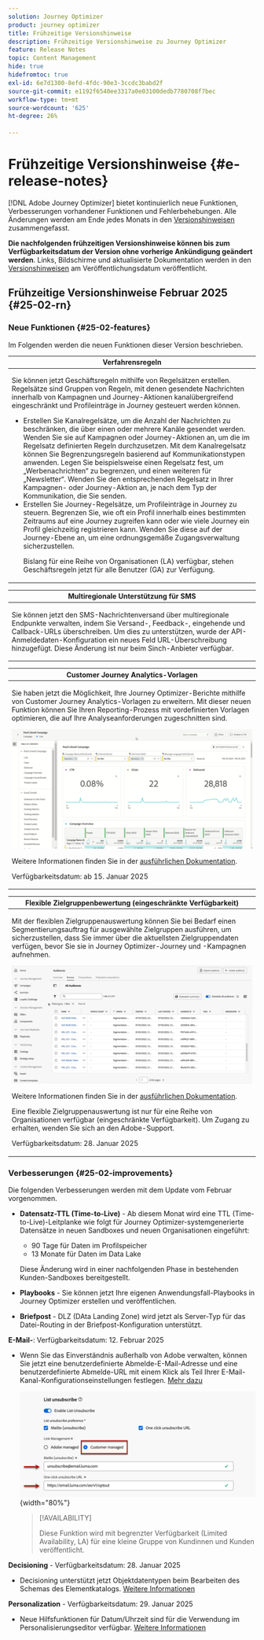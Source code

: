 ```yaml
---
solution: Journey Optimizer
product: journey optimizer
title: Frühzeitige Versionshinweise
description: Frühzeitige Versionshinweise zu Journey Optimizer
feature: Release Notes
topic: Content Management
hide: true
hidefromtoc: true
exl-id: 6e7d1300-8efd-4fdc-90e3-3ccdc3babd2f
source-git-commit: e1192f6540ee3317a0e03100dedb7780708f7bec
workflow-type: tm+mt
source-wordcount: '625'
ht-degree: 26%

---
```


# Frühzeitige Versionshinweise {#e-release-notes}

[!DNL Adobe Journey Optimizer] bietet kontinuierlich neue Funktionen, Verbesserungen vorhandener Funktionen und Fehlerbehebungen. Alle Änderungen werden am Ende jedes Monats in den [Versionshinweisen](release-notes.md) zusammengefasst.

**Die nachfolgenden frühzeitigen Versionshinweise können bis zum Verfügbarkeitsdatum der Version ohne vorherige Ankündigung geändert werden**. Links, Bildschirme und aktualisierte Dokumentation werden in den [Versionshinweisen](release-notes.md) am Veröffentlichungsdatum veröffentlicht.

## Frühzeitige Versionshinweise Februar 2025 {#25-02-rn}

### Neue Funktionen {#25-02-features}

Im Folgenden werden die neuen Funktionen dieser Version beschrieben.

<table>
<thead>
<tr>
<th><strong>Verfahrensregeln</strong><br/></th>
</tr>
</thead>
<tbody>
<tr>
<td>
<p>Sie können jetzt Geschäftsregeln mithilfe von Regelsätzen erstellen. Regelsätze sind Gruppen von Regeln, mit denen gesendete Nachrichten innerhalb von Kampagnen und Journey-Aktionen kanalübergreifend eingeschränkt und Profileinträge in Journey gesteuert werden können.<p>
<p><ul><li>Erstellen Sie Kanalregelsätze, um die Anzahl der Nachrichten zu beschränken, die über einen oder mehrere Kanäle gesendet werden. Wenden Sie sie auf Kampagnen oder Journey-Aktionen an, um die im Regelsatz definierten Regeln durchzusetzen. Mit dem Kanalregelsatz können Sie Begrenzungsregeln basierend auf Kommunikationstypen anwenden. Legen Sie beispielsweise einen Regelsatz fest, um „Werbenachrichten“ zu begrenzen, und einen weiteren für „Newsletter“. Wenden Sie den entsprechenden Regelsatz in Ihrer Kampagnen- oder Journey-Aktion an, je nach dem Typ der Kommunikation, die Sie senden.</li>
<li> Erstellen Sie Journey-Regelsätze, um Profileinträge in Journey zu steuern. Begrenzen Sie, wie oft ein Profil innerhalb eines bestimmten Zeitraums auf eine Journey zugreifen kann oder wie viele Journey ein Profil gleichzeitig registrieren kann. Wenden Sie diese auf der Journey-Ebene an, um eine ordnungsgemäße Zugangsverwaltung sicherzustellen.</li></p>
<p>Bislang für eine Reihe von Organisationen (LA) verfügbar, stehen Geschäftsregeln jetzt für alle Benutzer (GA) zur Verfügung.</p>
<!--p>For more information, refer to the <a href="../configuration/business-rules.md">detailed documentation</a>.</p-->
</td>
</tr>
</tbody>
</table>

<table>
<thead>
<tr>
<th><strong>Multiregionale Unterstützung für SMS</strong><br/></th>
</tr>
</thead>
<tbody>
<tr>
<td>
<p>Sie können jetzt den SMS-Nachrichtenversand über multiregionale Endpunkte verwalten, indem Sie Versand-, Feedback-, eingehende und Callback-URLs überschreiben. Um dies zu unterstützen, wurde der API-Anmeldedaten-Konfiguration ein neues Feld URL-Überschreibung hinzugefügt. Diese Änderung ist nur beim Sinch-Anbieter verfügbar.</p>
<!--p>For more information, refer to the <a href="../configuration/business-rules.md">detailed documentation</a>.</p-->
</td>
</tr>
</tbody>
</table>


<table>
<thead>
<tr>
<th><strong>Customer Journey Analytics-Vorlagen</strong><br/></th>
</tr>
</thead>
<tbody>
<tr>
<td>
<p>Sie haben jetzt die Möglichkeit, Ihre Journey Optimizer-Berichte mithilfe von Customer Journey Analytics-Vorlagen zu erweitern. Mit dieser neuen Funktion können Sie Ihren Reporting-Prozess mit vordefinierten Vorlagen optimieren, die auf Ihre Analyseanforderungen zugeschnitten sind.
</p>
<img src="assets/do-not-localize/cja-templates.gif">
<p>Weitere Informationen finden Sie in der <a href="../reports/report-cja-manage.md#cja-template">ausführlichen Dokumentation</a>.</p>
<p>Verfügbarkeitsdatum: ab 15. Januar 2025</p>
</tr>
</tbody>
</table>

<table>
<thead>
<tr>
<th><strong>Flexible Zielgruppenbewertung (eingeschränkte Verfügbarkeit)</strong><br/></th>
</tr>
</thead>
<tbody>
<tr>
<td>
<p>Mit der flexiblen Zielgruppenauswertung können Sie bei Bedarf einen Segmentierungsauftrag für ausgewählte Zielgruppen ausführen, um sicherzustellen, dass Sie immer über die aktuellsten Zielgruppendaten verfügen, bevor Sie sie in Journey Optimizer-Journey und -Kampagnen aufnehmen.</p>
<img src="assets/do-not-localize/flexible-audience.gif">
<p>Weitere Informationen finden Sie in der <a href="../audience/about-audiences.md#flexible">ausführlichen Dokumentation</a>.</p>
<p> Eine flexible Zielgruppenauswertung ist nur für eine Reihe von Organisationen verfügbar (eingeschränkte Verfügbarkeit). Um Zugang zu erhalten, wenden Sie sich an den Adobe-Support.</p>
<p>Verfügbarkeitsdatum: 28. Januar 2025</p>
</tr>
</tbody>
</table>


### Verbesserungen {#25-02-improvements}

Die folgenden Verbesserungen werden mit dem Update vom Februar vorgenommen.

* **Datensatz-TTL (Time-to-Live)** - Ab diesem Monat wird eine TTL (Time-to-Live)-Leitplanke wie folgt für Journey Optimizer-systemgenerierte Datensätze in neuen Sandboxes und neuen Organisationen eingeführt:

   * 90 Tage für Daten im Profilspeicher
   * 13 Monate für Daten im Data Lake

  Diese Änderung wird in einer nachfolgenden Phase in bestehenden Kunden-Sandboxes bereitgestellt.

* **Playbooks** - Sie können jetzt Ihre eigenen Anwendungsfall-Playbooks in Journey Optimizer erstellen und veröffentlichen.

* **Briefpost** - DLZ (DAta Landing Zone) wird jetzt als Server-Typ für das Datei-Routing in der Briefpost-Konfiguration unterstützt.

**E-Mail-**: Verfügbarkeitsdatum: 12. Februar 2025

* Wenn Sie das Einverständnis außerhalb von Adobe verwalten, können Sie jetzt eine benutzerdefinierte Abmelde-E-Mail-Adresse und eine benutzerdefinierte Abmelde-URL mit einem Klick als Teil Ihrer E-Mail-Kanal-Konfigurationseinstellungen festlegen. [Mehr dazu](../email/list-unsubscribe.md#custom-managed)

  ![](../email/assets/surface-list-unsubscribe-custom.png){width="80%"}

  >[!AVAILABILITY]
  >
  >Diese Funktion wird mit begrenzter Verfügbarkeit (Limited Availability, LA) für eine kleine Gruppe von Kundinnen und Kunden veröffentlicht.

**Decisioning** - Verfügbarkeitsdatum: 28. Januar 2025

* Decisioning unterstützt jetzt Objektdatentypen beim Bearbeiten des Schemas des Elementkatalogs. [Weitere Informationen](../experience-decisioning/catalogs.md)

**Personalization** - Verfügbarkeitsdatum: 29. Januar 2025

* Neue Hilfsfunktionen für Datum/Uhrzeit sind für die Verwendung im Personalisierungseditor verfügbar. [Weitere Informationen](../personalization/functions/dates.md)